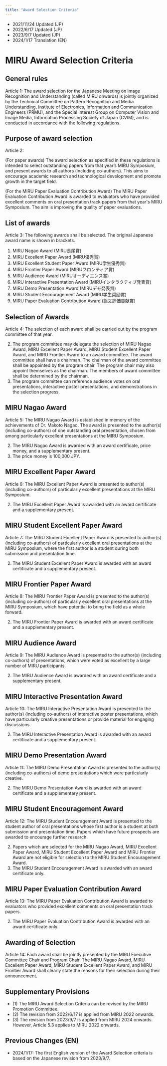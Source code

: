 ```yaml
---
title: "Award Selection Criteria"
---
```


- 2021/11/24 Updated (JP)
- 2022/6/17 Updated (JP)
- 2023/9/7 Updated (JP)
- 2024/1/17 Translation (EN)


# MIRU Award Selection Criteria


## General rules

Article 1: The award selection for the Japanese Meeting on Image Recognition and Understanding (called MIRU onwards) is jointly organized by the Technical Committee on Pattern Recognition and Media Understanding, Institute of Electronics, Information and Communication Engineers (PRMU), and the Special Interest Group on Computer Vision and Image Media, Information Processing Society of Japan (CVIM), and is conducted in accordance with the following regulations.


## Purpose of award selection
Article 2: 

(For paper awards) 
The award selection as specified in these regulations is intended to select outstanding papers from that year’s MIRU Symposium, and present awards to all authors (including co-authors). This aims to encourage academic research and technological development and promote growth in the target field.

(For the MIRU Paper Evaluation Contribution Award) 
The MIRU Paper Evaluation Contribution Award is awarded to evaluators who have provided excellent comments on oral presentation track papers from that year's MIRU Symposium. The aim is improving the quality of paper evaluations.


## List of awards

Article 3: The following awards shall be selected. The original Japanese award name is shown in brackets.

1. MIRU Nagao Award (MIRU長尾賞)
2. MIRU Excellent Paper Award (MIRU優秀賞)
3. MIRU Excellent Student Paper Award (MIRU学生優秀賞)
4. MIRU Frontier Paper Award (MIRUフロンティア賞)
5. MIRU Audience Award (MIRUオーディエンス賞)
6. MIRU Interactive Presentation Award (MIRUインタラクティブ発表賞)
7. MIRU Demo Presentation Award (MIRUデモ発表賞)
8. MIRU Student Encouragement Award (MIRU学生奨励賞)
9. MIRU Paper Evaluation Contribution Award (論文評価貢献賞)


## Selection of Awards

Article 4: The selection of each award shall be carried out by the program committee of that year.

2.	The program committee may delegate the selection of MIRU Nagao Award, MIRU Excellent Paper Award, MIRU Student Excellent Paper Award, and MIRU Frontier Award to an award committee. The award committee shall have a chairman. The chairman of the award committee shall be appointed by the program chair. The program chair may also appoint themselves as the chairman. The members of award committee shall be determined by the chairman. 
3.	The program committee can reference audience votes on oral presentations, interactive poster presentations, and demonstrations in the selection progress.


## MIRU Nagao Award

Article 5: The MIRU Nagao Award is established in memory of the achievements of Dr. Makoto Nagao. The award is presented to the author(s) (including co-authors) of one outstanding oral presentation, chosen from among particularly excellent presentations at the MIRU Symposium.

2.	The MIRU Nagao Award is awarded with an award certificate, price money, and a supplementary present.
3.	The price money is 100,000 JPY.


## MIRU Excellent Paper Award

Article 6: The MIRU Excellent Paper Award is presented to author(s) (including co-authors) of particularly excellent presentations at the MIRU Symposium.

2.	The MIRU Excellent Paper Award is awarded with an award certificate and a supplementary present.

## MIRU Student Excellent Paper Award

Article 7: The MIRU Student Excellent Paper Award is presented to author(s) (including co-authors) of particularly excellent oral presentations at the MIRU Symposium, where the first author is a student during both submission and presentation time.

2.	The MIRU Student Excellent Paper Award is awarded with an award certificate and a supplementary present.


## MIRU Frontier Paper Award

Article 8: The MIRU Frontier Paper Award is presented to the author(s) (including co-authors) of particularly excellent oral presentations at the MIRU Symposium, which have potential to bring the field as a whole forward.

2.	The MIRU Frontier Paper Award is awarded with an award certificate and a supplementary present.



## MIRU Audience Award

Article 9: The MIRU Audience Award is presented to the author(s) (including co-authors) of presentations, which were voted as excellent by a large number of MIRU participants.

2.	The MIRU Audience Award is awarded with an award certificate and a supplementary present.



## MIRU Interactive Presentation Award

Article 10: The MIRU Interactive Presentation Award is presented to the author(s) (including co-authors) of interactive poster presentations, which have particularly creative presentations or provide material for engaging discussions.

2.	The MIRU Interactive Presentation Award is awarded with an award certificate and a supplementary present. 


## MIRU Demo Presentation Award

Article 11: The MIRU Demo Presentation Award is presented to the author(s) (including co-authors) of demo presentations which were particularly creative.

2.	The MIRU Demo Presentation Award is awarded with an award certificate and a supplementary present.



## MIRU Student Encouragement Award

Article 12: The MIRU Student Encouragement Award is presented to the student author of oral presentations whose first author is a student at both submission and presentation time. Papers which have future prospects are awarded to encourage further research.

2.	Papers which are selected for the MIRU Nagao Award, MIRU Excellent Paper Award, MIRU Student Excellent Paper Award and MIRU Frontier Award are not eligible for selection to the MIRU Student Encouragement Award.
3.	The MIRU Student Encouragement Award is awarded with an award certificate only.



## MIRU Paper Evaluation Contribution Award

Article 13: The MIRU Paper Evaluation Contribution Award is awarded to evaluators who provided excellent comments on oral presentation track papers.

2.	The MIRU Paper Evaluation Contribution Award is awarded with an award certificate only.



## Awarding of Selection

Article 14: Each award shall be jointly presented by the MIRU Executive Committee Chair and Program Chair. The MIRU Nagao Award, MIRU Excellent Paper Award, MIRU Student Excellent Paper Award, and MIRU Frontier Award shall clearly state the reasons for their selection during their announcement.

## Supplementary Provisions

- (1) The MIRU Award Selection Criteria can be revised by the MIRU Promotion Committee.
- (2) The revision from 2022/6/17 is applied from MIRU 2022 onwards.
- (3) The revision from 2023/9/7 is applied from MIRU 2024 onwards. However, Article 5.3 applies to MIRU 2022 onwards.


## Previous Changes (EN)

- 2024/1/17: The first English version of the Award Selection criteria is based on the Japanese revision from 2023/9/7.


